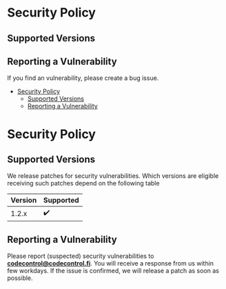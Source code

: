 # Security Policy

## Supported Versions



## Reporting a Vulnerability

If you find an vulnerability, please create a bug issue.

<!-- START doctoc generated TOC please keep comment here to allow auto update -->
<!-- DON'T EDIT THIS SECTION, INSTEAD RE-RUN doctoc TO UPDATE -->


- [Security Policy](#security-policy)
  - [Supported Versions](#supported-versions)
  - [Reporting a Vulnerability](#reporting-a-vulnerability)

<!-- END doctoc generated TOC please keep comment here to allow auto update -->

# Security Policy

## Supported Versions

We release patches for security vulnerabilities. Which versions are eligible
receiving such patches depend on the following table

| Version | Supported          |
| ------- | ------------------ |
| 1.2.x   | :heavy_check_mark: |

## Reporting a Vulnerability

Please report (suspected) security vulnerabilities to
**[codecontrol@codecontrol.fi](mailto:codecontrol@codecontrol.fi)**. You will receive a response from
us within few workdays. If the issue is confirmed, we will release a patch as soon
as possible.
